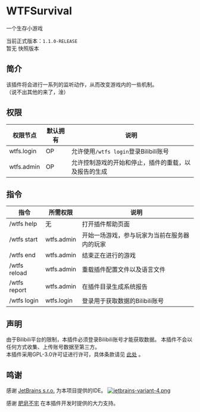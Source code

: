 # WTFSurvival
一个生存小游戏  
  
当前正式版本：`1.1.0-RELEASE`  
暂无 快照版本

## 简介
该插件将会进行一系列的监听动作，从而改变游戏内的一些机制。  
（说不出其他的来了，淦）

## 权限
权限节点|默认拥有|说明
----|----|----
wtfs.login|OP|允许使用`/wtfs login`登录Bilibili账号
wtfs.admin|OP|允许控制游戏的开始和停止，插件的重载，以及报告的生成

## 指令
指令|所需权限|说明
----|----|----
/wtfs help|无|打开插件帮助页面
/wtfs start|wtfs.admin|开始一场游戏，参与玩家为当前在服务器内的玩家
/wtfs end|wtfs.admin|结束正在进行的游戏
/wtfs reload|wtfs.admin|重载插件配置文件以及语言文件
/wtfs report|wtfs.admin|在插件目录生成系统报告
/wtfs login|wtfs.login|登录用于获取数据的Bilibili账号

## 声明
由于Bilibili平台的限制，本插件必须登录Bilibili账号才能获取数据。
本插件不会以任何方式收集、上传账号数据至第三方。  
本插件采用GPL-3.0许可证进行许可，具体条款请见 [此处](https://github.com/jingwenMC/WTFSurvival/blob/master/LICENSE) 。

## 鸣谢
感谢 [JetBrains s.r.o.](https://www.jetbrains.com/?from=WTFSurvival) 为本项目提供的IDE。
[![jetbrains-variant-4.png](https://i.loli.net/2020/11/12/ZoW8CwaOEqk12Fj.png)](https://www.jetbrains.com/?from=WTFSurvival)  

感谢 [肥皂不宅](https://space.bilibili.com/8689128/) 在本插件开发时提供的大力支持。
